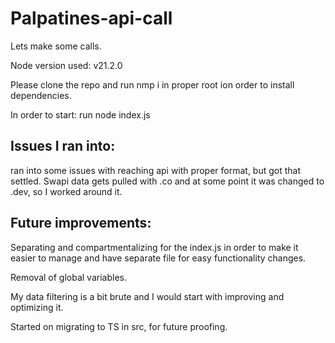 # Palpatines-api-call
Lets make some calls. 

Node version used: v21.2.0

Please clone the repo and run nmp i in proper root ion order to install dependencies. 

In order to start:
run node index.js 

## Issues I ran into:

ran into some issues with reaching api with proper format, but got that settled. 
Swapi data gets pulled with .co and at some point it was changed to .dev, so I worked around it.

## Future improvements: 

Separating and compartmentalizing for the index.js in order to make it easier to manage and have separate file for easy functionality changes. 

Removal of global variables. 

My data filtering is a bit brute and I would start with improving and optimizing it.

Started on migrating to TS in src, for future proofing.